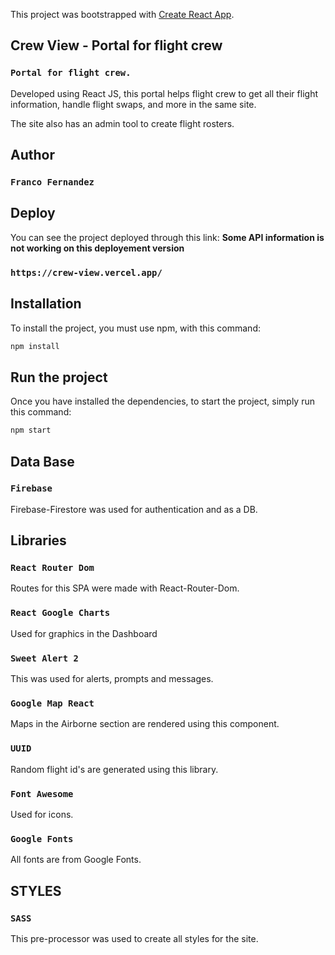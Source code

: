 This project was bootstrapped with [Create React App](https://github.com/facebook/create-react-app).

## Crew View - Portal for flight crew 
### `Portal for flight crew.`
Developed using React JS, this portal helps flight crew to get all their flight information, handle flight swaps, and more in the same site.

The site also has an admin tool to create flight rosters.

## Author 
### `Franco Fernandez`

## Deploy 
You can see the project deployed through this link:
**Some API information is not working on this deployement version**
### `https://crew-view.vercel.app/`

## Installation
To install the project, you must use npm, with this command:
```bash
npm install
```

## Run the project
Once you have installed the dependencies, to start the project, simply run this command:
```bash
npm start
```

## Data Base 
### `Firebase`
Firebase-Firestore was used for authentication and as a DB.

## Libraries 
### `React Router Dom`
Routes for this SPA were made with React-Router-Dom.

### `React Google Charts`
Used for graphics in the Dashboard

### `Sweet Alert 2`
This was used for alerts, prompts and messages.

### `Google Map React`
Maps in the Airborne section are rendered using this component.

### `UUID`
Random flight id's are generated using this library.

### `Font Awesome`
Used for icons.

### `Google Fonts`
All fonts are from Google Fonts.

## STYLES 
### `SASS`
This pre-processor was used to create all styles for the site.